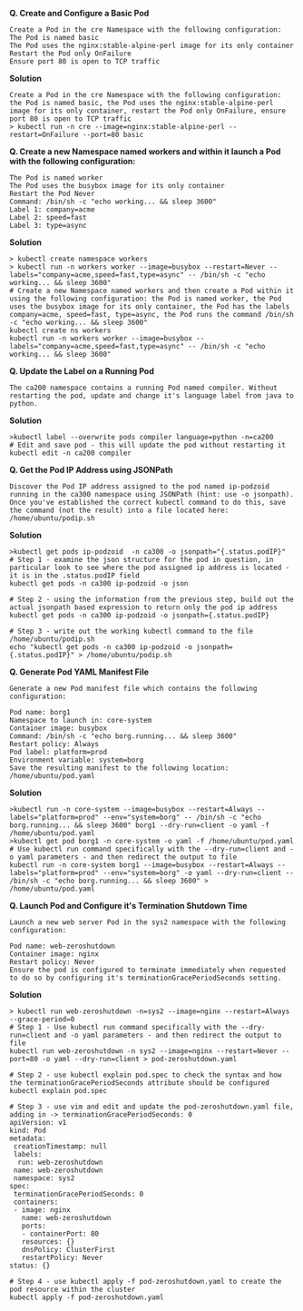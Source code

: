 **Q. Create and Configure a Basic Pod**  

    Create a Pod in the cre Namespace with the following configuration:
    The Pod is named basic
    The Pod uses the nginx:stable-alpine-perl image for its only container
    Restart the Pod only OnFailure
    Ensure port 80 is open to TCP traffic

**Solution**

    Create a Pod in the cre Namespace with the following configuration: the Pod is named basic, the Pod uses the nginx:stable-alpine-perl image for its only container, restart the Pod only OnFailure, ensure port 80 is open to TCP traffic
    > kubectl run -n cre --image=nginx:stable-alpine-perl --restart=OnFailure --port=80 basic

**Q. Create a new Namespace named workers and within it launch a Pod with the following configuration:**

    The Pod is named worker
    The Pod uses the busybox image for its only container
    Restart the Pod Never
    Command: /bin/sh -c "echo working... && sleep 3600"
    Label 1: company=acme
    Label 2: speed=fast
    Label 3: type=async
    
**Solution**

    > kubectl create namespace workers
    > kubectl run -n workers worker --image=busybox --restart=Never --labels="company=acme,speed=fast,type=async" -- /bin/sh -c "echo working... && sleep 3600"
    # Create a new Namespace named workers and then create a Pod within it using the following configuration: the Pod is named worker, the Pod uses the busybox image for its only container, the Pod has the labels company=acme, speed=fast, type=async, the Pod runs the command /bin/sh -c "echo working... && sleep 3600"
    kubectl create ns workers
    kubectl run -n workers worker --image=busybox --labels="company=acme,speed=fast,type=async" -- /bin/sh -c "echo working... && sleep 3600"

**Q. Update the Label on a Running Pod**

    The ca200 namespace contains a running Pod named compiler. Without restarting the pod, update and change it's language label from java to python.
    
**Solution**

    >kubectl label --overwrite pods compiler language=python -n=ca200
    # Edit and save pod - this will update the pod without restarting it
    kubectl edit -n ca200 compiler

**Q. Get the Pod IP Address using JSONPath**

    Discover the Pod IP address assigned to the pod named ip-podzoid running in the ca300 namespace using JSONPath (hint: use -o jsonpath). Once you've established the correct kubectl command to do this, save the command (not the result) into a file located here: /home/ubuntu/podip.sh
    
**Solution**

    >kubectl get pods ip-podzoid  -n ca300 -o jsonpath="{.status.podIP}"
    # Step 1 - examine the json structure for the pod in question, in particular look to see where the pod assigned ip address is located - it is in the .status.podIP field
    kubectl get pods -n ca300 ip-podzoid -o json
    
    # Step 2 - using the information from the previous step, build out the actual jsonpath based expression to return only the pod ip address
    kubectl get pods -n ca300 ip-podzoid -o jsonpath={.status.podIP}
    
    # Step 3 - write out the working kubectl command to the file /home/ubuntu/podip.sh
    echo "kubectl get pods -n ca300 ip-podzoid -o jsonpath={.status.podIP}" > /home/ubuntu/podip.sh

**Q. Generate Pod YAML Manifest File**

    Generate a new Pod manifest file which contains the following configuration:
    
    Pod name: borg1
    Namespace to launch in: core-system
    Container image: busybox
    Command: /bin/sh -c "echo borg.running... && sleep 3600"
    Restart policy: Always
    Pod label: platform=prod
    Environment variable: system=borg
    Save the resulting manifest to the following location: /home/ubuntu/pod.yaml
    
**Solution**

    >kubectl run -n core-system --image=busybox --restart=Always --labels="platform=prod" --env="system=borg" -- /bin/sh -c "echo borg.running... && sleep 3600" borg1 --dry-run=client -o yaml -f /home/ubuntu/pod.yaml
    >kubectl get pod borg1 -n core-system -o yaml -f /home/ubuntu/pod.yaml
    # Use kubectl run command specifically with the --dry-run=client and -o yaml parameters - and then redirect the output to file
    kubectl run -n core-system borg1 --image=busybox --restart=Always --labels="platform=prod" --env="system=borg" -o yaml --dry-run=client -- /bin/sh -c "echo borg.running... && sleep 3600" > /home/ubuntu/pod.yaml

**Q. Launch Pod and Configure it's Termination Shutdown Time**

    Launch a new web server Pod in the sys2 namespace with the following configuration:
    
    Pod name: web-zeroshutdown
    Container image: nginx
    Restart policy: Never
    Ensure the pod is configured to terminate immediately when requested to do so by configuring it's terminationGracePeriodSeconds setting.
    
**Solution**

    > kubectl run web-zeroshutdown -n=sys2 --image=nginx --restart=Always --grace-period=0
    # Step 1 - Use kubectl run command specifically with the --dry-run=client and -o yaml parameters - and then redirect the output to file
    kubectl run web-zeroshutdown -n sys2 --image=nginx --restart=Never --port=80 -o yaml --dry-run=client > pod-zeroshutdown.yaml
    
    # Step 2 - use kubectl explain pod.spec to check the syntax and how the terminationGracePeriodSeconds attribute should be configured
    kubectl explain pod.spec
    
    # Step 3 - use vim and edit and update the pod-zeroshutdown.yaml file, adding in -> terminationGracePeriodSeconds: 0
    apiVersion: v1
    kind: Pod
    metadata:
     creationTimestamp: null
     labels:
      run: web-zeroshutdown
     name: web-zeroshutdown
     namespace: sys2
    spec:
     terminationGracePeriodSeconds: 0
     containers:
     - image: nginx
       name: web-zeroshutdown
       ports:
       - containerPort: 80
       resources: {}
       dnsPolicy: ClusterFirst
       restartPolicy: Never
    status: {}
    
    # Step 4 - use kubectl apply -f pod-zeroshutdown.yaml to create the pod resource within the cluster
    kubectl apply -f pod-zeroshutdown.yaml
